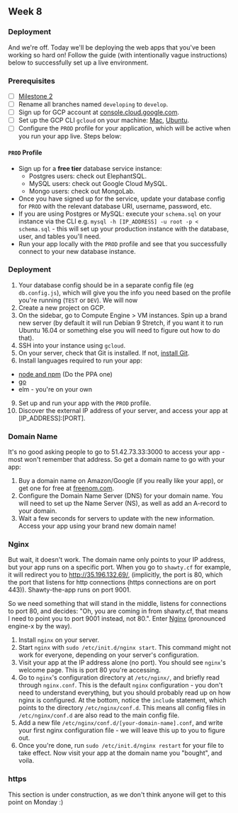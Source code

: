 ## Week 8

### Deployment

And we're off. Today we'll be deploying the web apps that you've been working so hard on! Follow the guide \(with intentionally vague instructions\) below to successfully set up a live environment.

### Prerequisites

* [ ] [Milestone 2](https://olin-fse.gitbooks.io/fse-docs/content/assignments/milestone-2.html)
* [ ] Rename all branches named `developing` to `develop`.
* [ ] Sign up for GCP account at [console.cloud.google.com](https://console.cloud.google.com).
* [ ] Set up the GCP CLI `gcloud` on your machine: [Mac](https://encrypted.google.com/search?hl=en&ei=tEalWrrYAs2k_QaF2L3QCg&q=gcloud+set+up+mac&oq=gcloud+set+up+mac&gs_l=psy-ab.3...4382.4716.0.6290.4.4.0.0.0.0.155.367.1j2.3.0....0...1c.1.64.psy-ab..1.2.212...0j33i22i29i30k1.0.IKICUNuvZzY), [Ubuntu](https://encrypted.google.com/search?hl=en&ei=u0alWoSqD46t_Qa5yZD4CA&q=gcloud+set+up+ubuntu&oq=gcloud+set+up+ubuntu&gs_l=psy-ab.3..0i8i13i30k1.21280.21819.0.21964.6.5.0.0.0.0.139.253.0j2.2.0....0...1c.1.64.psy-ab..4.2.252....0.kAE9WZTQqRI).
* [ ] Configure the `PROD` profile for your application, which will be active when you run your app live. Steps below:

#### `PROD` Profile 
- Sign up for a **free tier** database service instance:
  - Postgres users: check out ElephantSQL.
  - MySQL users: check out Google Cloud MySQL.
  - Mongo users: check out MongoLab.
- Once you have signed up for the service, update your database config for `PROD` with the relevant database URI, username, password, etc.
- If you are using Postgres or MySQL: execute your `schema.sql` on your instance via the CLI e.g. `mysql -h [IP_ADDRESS] -u root -p < schema.sql` - this will set up your production instance with the database, user, and tables you'll need.
- Run your app locally with the `PROD` profile and see that you successfully connect to your new database instance.



### Deployment

1. Your database config should be in a separate config file \(eg `db.config.js`\), which will give you the info you need based on the profile you're running \(`TEST` or `DEV`\). We will now 
3. Create a new project on GCP.
4. On the sidebar, go to Compute Engine &gt; VM instances. Spin up a brand new server (by default it will run Debian 9 Stretch, if you want it to run Ubuntu 16.04 or something else you will need to figure out how to do that).
6. SSH into your instance using `gcloud`.
7. On your server, check that Git is installed. If not, [install Git](https://www.digitalocean.com/community/tutorials/how-to-install-git-on-ubuntu-14-04).
8. Install languages required to run your app:
  - [node and npm](https://www.digitalocean.com/community/tutorials/how-to-install-node-js-on-ubuntu-16-04) (Do the PPA one)
  - [go](https://medium.com/@patdhlk/how-to-install-go-1-8-on-ubuntu-16-04-710967aa53c9)
  - elm - you're on your own
9. Set up and run your app with the `PROD` profile.
10. Discover the external IP address of your server, and access your app at \[IP\_ADDRESS\]:\[PORT\].

### Domain Name

It's no good asking people to go to 51.42.73.33:3000 to access your app - most won't remember that address. So get a domain name to go with your app:

1. Buy a domain name on Amazon/Google \(if you really like your app\), or get one for free at [freenom.com](https://freenom.com).
2. Configure the Domain Name Server \(DNS\) for your domain name. You will need to set up the Name Server \(NS\), as well as add an A-record to your domain.
3. Wait a few seconds for servers to update with the new information. Access your app using your brand new domain name!

### Nginx

But wait, it doesn't work. The domain name only points to your IP address, but your app runs on a specific port. When you go to `shawty.cf` for example, it will redirect you to http://35.196.132.69/, (implicitly, the port is 80, which the port that listens for http connections (https connections are on port 443)). Shawty-the-app runs on port 9001.

So we need something that will stand in the middle, listens for connections to port 80, and decides: "Oh, you are coming in from shawty.cf, that means I need to point you to port 9001 instead, not 80.". Enter [Nginx](https://www.nginx.com/) (pronounced engine-x by the way).

1. Install `nginx` on your server.
2. Start `nginx` with `sudo /etc/init.d/nginx start`. This command might not work for everyone, depending on your server's configuration.
3. Visit your app at the IP address alone (no port). You should see `nginx`'s welcome page. This is port 80 you're accessing.
4. Go to `nginx`'s configuration directory at `/etc/nginx/`, and briefly read through `nginx.conf`. This is the default `nginx` configuration - you don't need to understand everything, but you should probably read up on how nginx is configured. At the bottom, notice the `include` statement, which points to the directory `/etc/nginx/conf.d`. This means all config files in `/etc/nginx/conf.d` are also read to the main config file.
5. Add a new file `/etc/nginx/conf.d/[your-domain-name].conf`, and write your first nginx configuration file - we will leave this up to you to figure out.
6. Once you're done, run `sudo /etc/init.d/nginx restart` for your file to take effect. Now visit your app at the domain name you "bought", and voila.

### https

This section is under construction, as we don't think anyone will get to this point on Monday :)



